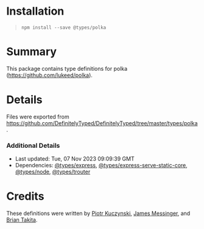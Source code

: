 # Installation
> `npm install --save @types/polka`

# Summary
This package contains type definitions for polka (https://github.com/lukeed/polka).

# Details
Files were exported from https://github.com/DefinitelyTyped/DefinitelyTyped/tree/master/types/polka.

### Additional Details
 * Last updated: Tue, 07 Nov 2023 09:09:39 GMT
 * Dependencies: [@types/express](https://npmjs.com/package/@types/express), [@types/express-serve-static-core](https://npmjs.com/package/@types/express-serve-static-core), [@types/node](https://npmjs.com/package/@types/node), [@types/trouter](https://npmjs.com/package/@types/trouter)

# Credits
These definitions were written by [Piotr Kuczynski](https://github.com/pkuczynski), [James Messinger](https://github.com/JamesMessinger), and [Brian Takita](https://github.com/btakita).
